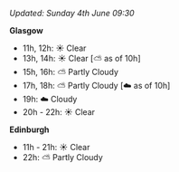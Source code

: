 *Updated: Sunday 4th June 09:30*

**Glasgow**

* 11h, 12h: :sunny: Clear
* 13h, 14h: :sunny: Clear [:partly_sunny: as of 10h]
* 15h, 16h: :partly_sunny: Partly Cloudy
* 17h, 18h: :partly_sunny: Partly Cloudy [:cloud: as of 10h]
* 19h: :cloud: Cloudy
* 20h - 22h: :sunny: Clear

**Edinburgh**

* 11h - 21h: :sunny: Clear
* 22h: :partly_sunny: Partly Cloudy
